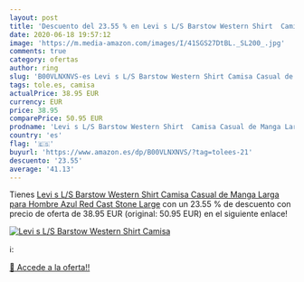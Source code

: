 ```yaml
---
layout: post
title: 'Descuento del 23.55 % en Levi s L/S Barstow Western Shirt  Camisa'
date: 2020-06-18 19:57:12
image: 'https://m.media-amazon.com/images/I/41SGS27DtBL._SL200_.jpg'
comments: true
category: ofertas
author: ring
slug: 'B00VLNXNVS-es Levi s L/S Barstow Western Shirt Camisa Casual de Manga...'
tags: tole.es, camisa
actualPrice: 38.95 EUR
currency: EUR
price: 38.95
comparePrice: 50.95 EUR
prodname: 'Levi s L/S Barstow Western Shirt  Camisa Casual de Manga Larga para Hombre  Azul  Red Cast Stone   Large'
country: 'es'
flag: '🇪🇸'
buyurl: 'https://www.amazon.es/dp/B00VLNXNVS/?tag=tolees-21'
descuento: '23.55'
average: '41.13'
---
```


Tienes [Levi s L/S Barstow Western Shirt  Camisa Casual de Manga Larga para Hombre  Azul  Red Cast Stone   Large](https://www.amazon.es/dp/B00VLNXNVS/?tag=tolees-21) con un 23.55 % de descuento con precio de oferta de 38.95 EUR (original: 50.95 EUR) en el siguiente enlace!

[![Levi s L/S Barstow Western Shirt  Camisa](https://m.media-amazon.com/images/I/41SGS27DtBL._SL200_.jpg)](https://www.amazon.es/dp/B00VLNXNVS/?tag=tolees-21)

ℹ️:


[🛒 Accede a la oferta!!](https://www.amazon.es/dp/B00VLNXNVS/?tag=tolees-21)
